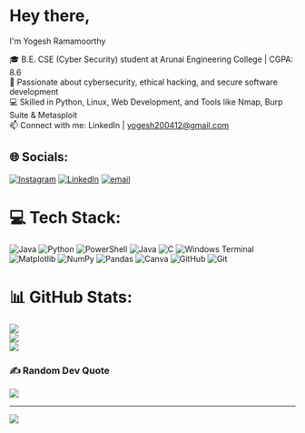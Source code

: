 # Hey there,
I'm Yogesh Ramamoorthy<br/>

🎓 B.E. CSE (Cyber Security) student at Arunai Engineering College | CGPA: 8.6<br/>
🔐 Passionate about cybersecurity, ethical hacking, and secure software development<br/>
💻 Skilled in Python, Linux, Web Development, and Tools like Nmap, Burp Suite & Metasploit<br/>
📫 Connect with me: LinkedIn | yogesh200412@gmail.com<br/>



## 🌐 Socials:
[![Instagram](https://img.shields.io/badge/Instagram-%23E4405F.svg?logo=Instagram&logoColor=white)](https://instagram.com/@yogeshr_04) [![LinkedIn](https://img.shields.io/badge/LinkedIn-%230077B5.svg?logo=linkedin&logoColor=white)](https://linkedin.com/in/yogesh-ramamoorthy) [![email](https://img.shields.io/badge/Email-D14836?logo=gmail&logoColor=white)](mailto:yogesh200412@gmail.com) 

# 💻 Tech Stack:
![Java](https://img.shields.io/badge/java-%23ED8B00.svg?style=for-the-badge&logo=openjdk&logoColor=white) ![Python](https://img.shields.io/badge/python-3670A0?style=for-the-badge&logo=python&logoColor=ffdd54) ![PowerShell](https://img.shields.io/badge/PowerShell-%235391FE.svg?style=for-the-badge&logo=powershell&logoColor=white) ![Java](https://img.shields.io/badge/java-%23ED8B00.svg?style=for-the-badge&logo=openjdk&logoColor=white) ![C](https://img.shields.io/badge/c-%2300599C.svg?style=for-the-badge&logo=c&logoColor=white) ![Windows Terminal](https://img.shields.io/badge/Windows%20Terminal-%234D4D4D.svg?style=for-the-badge&logo=windows-terminal&logoColor=white) ![Matplotlib](https://img.shields.io/badge/Matplotlib-%23ffffff.svg?style=for-the-badge&logo=Matplotlib&logoColor=black) ![NumPy](https://img.shields.io/badge/numpy-%23013243.svg?style=for-the-badge&logo=numpy&logoColor=white) ![Pandas](https://img.shields.io/badge/pandas-%23150458.svg?style=for-the-badge&logo=pandas&logoColor=white) ![Canva](https://img.shields.io/badge/Canva-%2300C4CC.svg?style=for-the-badge&logo=Canva&logoColor=white) ![GitHub](https://img.shields.io/badge/github-%23121011.svg?style=for-the-badge&logo=github&logoColor=white) ![Git](https://img.shields.io/badge/git-%23F05033.svg?style=for-the-badge&logo=git&logoColor=white)
# 📊 GitHub Stats:
![](https://github-readme-stats.vercel.app/api?username=yogesh35&theme=dark&hide_border=false&include_all_commits=false&count_private=false)<br/>
![](https://nirzak-streak-stats.vercel.app/?user=yogesh35&theme=dark&hide_border=false)<br/>
![](https://github-readme-stats.vercel.app/api/top-langs/?username=yogesh35&theme=dark&hide_border=false&include_all_commits=false&count_private=false&layout=compact)

### ✍️ Random Dev Quote
![](https://quotes-github-readme.vercel.app/api?type=vetical&theme=radical)

---
[![](https://visitcount.itsvg.in/api?id=yogesh35&icon=0&color=0)](https://visitcount.itsvg.in)

<!-- Proudly created with GPRM ( https://gprm.itsvg.in ) -->

